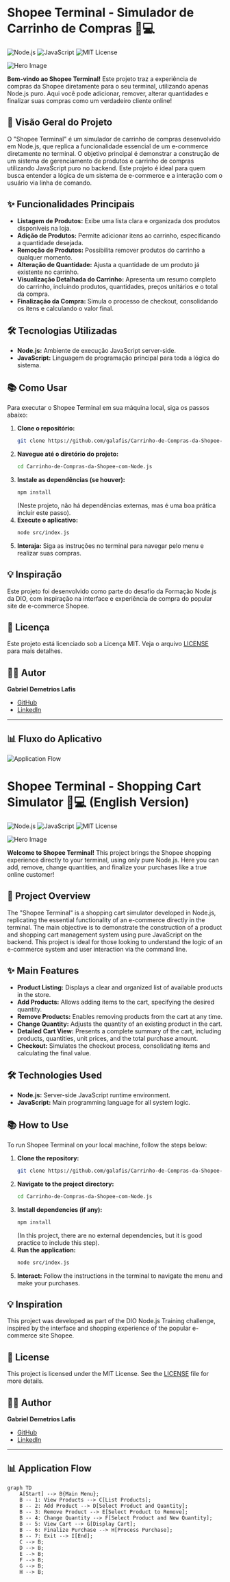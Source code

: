 # Shopee Terminal - Simulador de Carrinho de Compras 🛒💻

![Node.js](https://img.shields.io/badge/Node.js-339933?style=for-the-badge&logo=nodedotjs&logoColor=white)
![JavaScript](https://img.shields.io/badge/JavaScript-F7DF1E?style=for-the-badge&logo=javascript&logoColor=black)
![MIT License](https://img.shields.io/badge/License-MIT-green.svg?style=for-the-badge)

![Hero Image](hero-image.png)

**Bem-vindo ao Shopee Terminal!** Este projeto traz a experiência de compras da Shopee diretamente para o seu terminal, utilizando apenas Node.js puro. Aqui você pode adicionar, remover, alterar quantidades e finalizar suas compras como um verdadeiro cliente online!

## 🚀 Visão Geral do Projeto

O "Shopee Terminal" é um simulador de carrinho de compras desenvolvido em Node.js, que replica a funcionalidade essencial de um e-commerce diretamente no terminal. O objetivo principal é demonstrar a construção de um sistema de gerenciamento de produtos e carrinho de compras utilizando JavaScript puro no backend. Este projeto é ideal para quem busca entender a lógica de um sistema de e-commerce e a interação com o usuário via linha de comando.

## ✨ Funcionalidades Principais

*   **Listagem de Produtos:** Exibe uma lista clara e organizada dos produtos disponíveis na loja.
*   **Adição de Produtos:** Permite adicionar itens ao carrinho, especificando a quantidade desejada.
*   **Remoção de Produtos:** Possibilita remover produtos do carrinho a qualquer momento.
*   **Alteração de Quantidade:** Ajusta a quantidade de um produto já existente no carrinho.
*   **Visualização Detalhada do Carrinho:** Apresenta um resumo completo do carrinho, incluindo produtos, quantidades, preços unitários e o total da compra.
*   **Finalização da Compra:** Simula o processo de checkout, consolidando os itens e calculando o valor final.

## 🛠️ Tecnologias Utilizadas

*   **Node.js:** Ambiente de execução JavaScript server-side.
*   **JavaScript:** Linguagem de programação principal para toda a lógica do sistema.

## 📚 Como Usar

Para executar o Shopee Terminal em sua máquina local, siga os passos abaixo:

1.  **Clone o repositório:**
    ```bash
    git clone https://github.com/galafis/Carrinho-de-Compras-da-Shopee-com-Node.js.git
    ```
2.  **Navegue até o diretório do projeto:**
    ```bash
    cd Carrinho-de-Compras-da-Shopee-com-Node.js
    ```
3.  **Instale as dependências (se houver):**
    ```bash
    npm install
    ```
    (Neste projeto, não há dependências externas, mas é uma boa prática incluir este passo).
4.  **Execute o aplicativo:**
    ```bash
    node src/index.js
    ```
5.  **Interaja:** Siga as instruções no terminal para navegar pelo menu e realizar suas compras.

## 💡 Inspiração

Este projeto foi desenvolvido como parte do desafio da Formação Node.js da DIO, com inspiração na interface e experiência de compra do popular site de e-commerce Shopee.

## 📄 Licença

Este projeto está licenciado sob a Licença MIT. Veja o arquivo [LICENSE](LICENSE) para mais detalhes.

## 👨‍💻 Autor

**Gabriel Demetrios Lafis**

*   [GitHub](https://github.com/galafis)
*   [LinkedIn](https://www.linkedin.com/in/gabriel-demetrios-lafis/)

---

## 📊 Fluxo do Aplicativo

![Application Flow](hero-image.png)


# Shopee Terminal - Shopping Cart Simulator 🛒💻 (English Version)

![Node.js](https://img.shields.io/badge/Node.js-339933?style=for-the-badge&logo=nodedotjs&logoColor=white)
![JavaScript](https://img.shields.io/badge/JavaScript-F7DF1E?style=for-the-badge&logo=javascript&logoColor=black)
![MIT License](https://img.shields.io/badge/License-MIT-green.svg?style=for-the-badge)

![Hero Image](hero-image.png)

**Welcome to Shopee Terminal!** This project brings the Shopee shopping experience directly to your terminal, using only pure Node.js. Here you can add, remove, change quantities, and finalize your purchases like a true online customer!

## 🚀 Project Overview

The "Shopee Terminal" is a shopping cart simulator developed in Node.js, replicating the essential functionality of an e-commerce directly in the terminal. The main objective is to demonstrate the construction of a product and shopping cart management system using pure JavaScript on the backend. This project is ideal for those looking to understand the logic of an e-commerce system and user interaction via the command line.

## ✨ Main Features

*   **Product Listing:** Displays a clear and organized list of available products in the store.
*   **Add Products:** Allows adding items to the cart, specifying the desired quantity.
*   **Remove Products:** Enables removing products from the cart at any time.
*   **Change Quantity:** Adjusts the quantity of an existing product in the cart.
*   **Detailed Cart View:** Presents a complete summary of the cart, including products, quantities, unit prices, and the total purchase amount.
*   **Checkout:** Simulates the checkout process, consolidating items and calculating the final value.

## 🛠️ Technologies Used

*   **Node.js:** Server-side JavaScript runtime environment.
*   **JavaScript:** Main programming language for all system logic.

## 📚 How to Use

To run Shopee Terminal on your local machine, follow the steps below:

1.  **Clone the repository:**
    ```bash
    git clone https://github.com/galafis/Carrinho-de-Compras-da-Shopee-com-Node.js.git
    ```
2.  **Navigate to the project directory:**
    ```bash
    cd Carrinho-de-Compras-da-Shopee-com-Node.js
    ```
3.  **Install dependencies (if any):**
    ```bash
    npm install
    ```
    (In this project, there are no external dependencies, but it is good practice to include this step).
4.  **Run the application:**
    ```bash
    node src/index.js
    ```
5.  **Interact:** Follow the instructions in the terminal to navigate the menu and make your purchases.

## 💡 Inspiration

This project was developed as part of the DIO Node.js Training challenge, inspired by the interface and shopping experience of the popular e-commerce site Shopee.

## 📄 License

This project is licensed under the MIT License. See the [LICENSE](LICENSE) file for more details.

## 👨‍💻 Author

**Gabriel Demetrios Lafis**

*   [GitHub](https://github.com/galafis)
*   [LinkedIn](https://www.linkedin.com/in/gabriel-demetrios-lafis/)

---

## 📊 Application Flow

```mermaid
graph TD
    A[Start] --> B{Main Menu};
    B -- 1: View Products --> C[List Products];
    B -- 2: Add Product --> D[Select Product and Quantity];
    B -- 3: Remove Product --> E[Select Product to Remove];
    B -- 4: Change Quantity --> F[Select Product and New Quantity];
    B -- 5: View Cart --> G[Display Cart];
    B -- 6: Finalize Purchase --> H[Process Purchase];
    B -- 7: Exit --> I[End];
    C --> B;
    D --> B;
    E --> B;
    F --> B;
    G --> B;
    H --> B;
```

